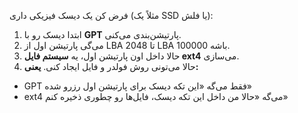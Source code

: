 فرض کن یک دیسک فیزیکی داری (مثلاً یک SSD یا فلش):
1. ابتدا دیسک رو با **GPT** پارتیشن‌بندی می‌کنی.
2. می‌گی پارتیشن اول از LBA 2048 تا LBA 100000 باشه.
3. حالا داخل اون پارتیشن اول، یه **سیستم فایل ext4** می‌سازی.
4. حالا می‌تونی روش فولدر و فایل ایجاد کنی.
**یعنی:**
- GPT فقط می‌گه «این تکه دیسک برای پارتیشن اول رزرو شده»
- ext4 می‌گه «حالا من داخل این تکه دیسک، فایل‌ها رو چطوری ذخیره کنم»
